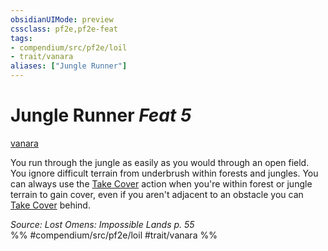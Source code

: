 ```yaml
---
obsidianUIMode: preview
cssclass: pf2e,pf2e-feat
tags:
- compendium/src/pf2e/loil
- trait/vanara
aliases: ["Jungle Runner"]
---
```

# Jungle Runner  *Feat 5*  
[vanara](/rules/traits/vanara-loil.md)  


You run through the jungle as easily as you would through an open field. You ignore difficult terrain from underbrush within forests and jungles. You can always use the [Take Cover](/rules/actions/take-cover.md) action when you're within forest or jungle terrain to gain cover, even if you aren't adjacent to an obstacle you can [Take Cover](/rules/actions/take-cover.md) behind.

*Source: Lost Omens: Impossible Lands p. 55*  
%% #compendium/src/pf2e/loil #trait/vanara %%